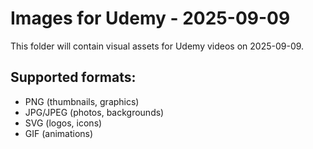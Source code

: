 # Images for Udemy - 2025-09-09

This folder will contain visual assets for Udemy videos on 2025-09-09.

## Supported formats:
- PNG (thumbnails, graphics)
- JPG/JPEG (photos, backgrounds)
- SVG (logos, icons)
- GIF (animations)
